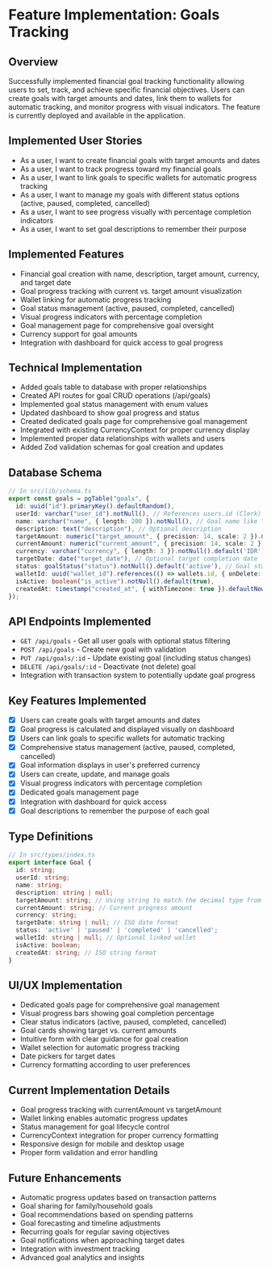 # Feature Implementation: Goals Tracking

## Overview
Successfully implemented financial goal tracking functionality allowing users to set, track, and achieve specific financial objectives. Users can create goals with target amounts and dates, link them to wallets for automatic tracking, and monitor progress with visual indicators. The feature is currently deployed and available in the application.

## Implemented User Stories
- As a user, I want to create financial goals with target amounts and dates
- As a user, I want to track progress toward my financial goals
- As a user, I want to link goals to specific wallets for automatic progress tracking
- As a user, I want to manage my goals with different status options (active, paused, completed, cancelled)
- As a user, I want to see progress visually with percentage completion indicators
- As a user, I want to set goal descriptions to remember their purpose

## Implemented Features
- Financial goal creation with name, description, target amount, currency, and target date
- Goal progress tracking with current vs. target amount visualization
- Wallet linking for automatic progress tracking
- Goal status management (active, paused, completed, cancelled)
- Visual progress indicators with percentage completion
- Goal management page for comprehensive goal oversight
- Currency support for goal amounts
- Integration with dashboard for quick access to goal progress

## Technical Implementation
- Added goals table to database with proper relationships
- Created API routes for goal CRUD operations (/api/goals)
- Implemented goal status management with enum values
- Updated dashboard to show goal progress and status
- Created dedicated goals page for comprehensive goal management
- Integrated with existing CurrencyContext for proper currency display
- Implemented proper data relationships with wallets and users
- Added Zod validation schemas for goal creation and updates

## Database Schema
```ts
// In src/lib/schema.ts
export const goals = pgTable("goals", {
  id: uuid("id").primaryKey().defaultRandom(),
  userId: varchar("user_id").notNull(), // References users.id (Clerk)
  name: varchar("name", { length: 200 }).notNull(), // Goal name like "Emergency Fund", "New Car"
  description: text("description"), // Optional description
  targetAmount: numeric("target_amount", { precision: 14, scale: 2 }).notNull(), // Goal target amount
  currentAmount: numeric("current_amount", { precision: 14, scale: 2 }).notNull().default('0'), // Current progress
  currency: varchar("currency", { length: 3 }).notNull().default('IDR'), // Currency code
  targetDate: date("target_date"), // Optional target completion date
  status: goalStatus("status").notNull().default('active'), // Goal status enum
  walletId: uuid("wallet_id").references(() => wallets.id, { onDelete: "set null" }), // Optional linked wallet
  isActive: boolean("is_active").notNull().default(true),
  createdAt: timestamp("created_at", { withTimezone: true }).defaultNow(),
});
```

## API Endpoints Implemented
- `GET /api/goals` - Get all user goals with optional status filtering
- `POST /api/goals` - Create new goal with validation
- `PUT /api/goals/:id` - Update existing goal (including status changes)
- `DELETE /api/goals/:id` - Deactivate (not delete) goal
- Integration with transaction system to potentially update goal progress

## Key Features Implemented
- [x] Users can create goals with target amounts and dates
- [x] Goal progress is calculated and displayed visually on dashboard
- [x] Users can link goals to specific wallets for automatic tracking
- [x] Comprehensive status management (active, paused, completed, cancelled)
- [x] Goal information displays in user's preferred currency
- [x] Users can create, update, and manage goals
- [x] Visual progress indicators with percentage completion
- [x] Dedicated goals management page
- [x] Integration with dashboard for quick access
- [x] Goal descriptions to remember the purpose of each goal

## Type Definitions
```ts
// In src/types/index.ts
export interface Goal {
  id: string;
  userId: string;
  name: string;
  description: string | null;
  targetAmount: string; // Using string to match the decimal type from the database
  currentAmount: string; // Current progress amount
  currency: string;
  targetDate: string | null; // ISO date format
  status: 'active' | 'paused' | 'completed' | 'cancelled';
  walletId: string | null; // Optional linked wallet
  isActive: boolean;
  createdAt: string; // ISO string format
}
```

## UI/UX Implementation
- Dedicated goals page for comprehensive goal management
- Visual progress bars showing goal completion percentage
- Clear status indicators (active, paused, completed, cancelled)
- Goal cards showing target vs. current amounts
- Intuitive form with clear guidance for goal creation
- Wallet selection for automatic progress tracking
- Date pickers for target dates
- Currency formatting according to user preferences

## Current Implementation Details
- Goal progress tracking with currentAmount vs targetAmount
- Wallet linking enables automatic progress updates
- Status management for goal lifecycle control
- CurrencyContext integration for proper currency formatting
- Responsive design for mobile and desktop usage
- Proper form validation and error handling

## Future Enhancements
- Automatic progress updates based on transaction patterns
- Goal sharing for family/household goals
- Goal recommendations based on spending patterns
- Goal forecasting and timeline adjustments
- Recurring goals for regular saving objectives
- Goal notifications when approaching target dates
- Integration with investment tracking
- Advanced goal analytics and insights